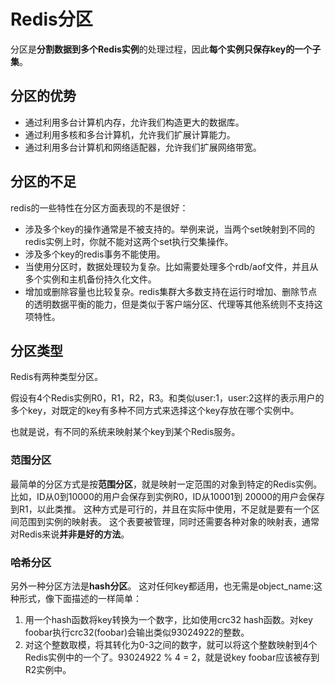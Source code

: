 # Redis分区
分区是**分割数据到多个Redis实例**的处理过程，因此**每个实例只保存key的一个子集**。
## 分区的优势
* 通过利用多台计算机内存，允许我们构造更大的数据库。
* 通过利用多核和多台计算机，允许我们扩展计算能力。
* 通过利用多台计算机和网络适配器，允许我们扩展网络带宽。

## 分区的不足
redis的一些特性在分区方面表现的不是很好：
* 涉及多个key的操作通常是不被支持的。举例来说，当两个set映射到不同的redis实例上时，你就不能对这两个set执行交集操作。
* 涉及多个key的redis事务不能使用。
* 当使用分区时，数据处理较为复杂。比如需要处理多个rdb/aof文件，并且从多个实例和主机备份持久化文件。
* 增加或删除容量也比较复杂。redis集群大多数支持在运行时增加、删除节点的透明数据平衡的能力，但是类似于客户端分区、代理等其他系统则不支持这项特性。

## 分区类型
Redis有两种类型分区。 

假设有4个Redis实例R0，R1，R2，R3。和类似user:1，user:2这样的表示用户的多个key，对既定的key有多种不同方式来选择这个key存放在哪个实例中。

也就是说，有不同的系统来映射某个key到某个Redis服务。

### 范围分区
最简单的分区方式是按**范围分区**，就是映射一定范围的对象到特定的Redis实例。
比如，ID从0到10000的用户会保存到实例R0，ID从10001到 20000的用户会保存到R1，以此类推。
这种方式是可行的，并且在实际中使用，不足就是要有一个区间范围到实例的映射表。
这个表要被管理，同时还需要各种对象的映射表，通常对Redis来说**并非是好的方法**。

### 哈希分区
另外一种分区方法是**hash分区**。
这对任何key都适用，也无需是object_name:这种形式，像下面描述的一样简单：
1. 用一个hash函数将key转换为一个数字，比如使用crc32 hash函数。对key foobar执行crc32(foobar)会输出类似93024922的整数。
2. 对这个整数取模，将其转化为0-3之间的数字，就可以将这个整数映射到4个Redis实例中的一个了。93024922 % 4 = 2，就是说key foobar应该被存到R2实例中。